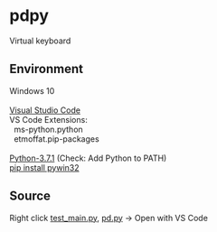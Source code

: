 # pdpy
Virtual keyboard
<!--
#### x:hello, x-hello, x:>hello, x->hello, <x:hello, <x-hello, <x:>hello, <x->hello, <x>hello, x>hello
## Wiki
[Overview](https://github.com/dnaspider/pdpy/wiki/Overview "Wiki")
<br>[Install](https://github.com/dnaspider/pdpy/wiki/install "Wiki")

## Release
[Download](https://github.com/dnaspider/pypy/releases "Latest compile")
-->
## Environment
Windows 10
<br><br>[Visual Studio Code](https://code.visualstudio.com/)
<br>VS Code Extensions:
<br>&nbsp;&nbsp;ms-python.python
<br>&nbsp;&nbsp;etmoffat.pip-packages
<br><br>[Python-3.7.1](https://www.python.org/ftp/python/3.7.1/python-3.7.1-amd64.exe "x64") (Check: Add Python to PATH)
<br>[pip install pywin32](https://pypi.org/project/pywin32/#files)

## Source
Right click [test_main.py](https://github.com/dnaspider/pdpy/blob/master/test_main.py), [pd.py](https://github.com/dnaspider/pdpy/blob/master/pd.py) -> Open with VS Code
